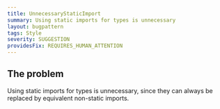 ```yaml
---
title: UnnecessaryStaticImport
summary: Using static imports for types is unnecessary
layout: bugpattern
tags: Style
severity: SUGGESTION
providesFix: REQUIRES_HUMAN_ATTENTION
---
```


<!--
*** AUTO-GENERATED, DO NOT MODIFY ***
To make changes, edit the @BugPattern annotation or the explanation in docs/bugpattern.
-->

## The problem
Using static imports for types is unnecessary, since they can always be replaced
by equivalent non-static imports.

